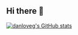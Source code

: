 ## Hi there 👋

[![danloveg's GitHub stats](https://github-readme-stats.vercel.app/api?username=danloveg&hide=rank)](https://github.com/anuraghazra/github-readme-stats)

<!--
**danloveg/danloveg** is a ✨ _special_ ✨ repository because its `README.md` (this file) appears on your GitHub profile.

Here are some ideas to get you started:

- 🔭 I’m currently working on ...
- 🌱 I’m currently learning ...
- 👯 I’m looking to collaborate on ...
- 🤔 I’m looking for help with ...
- 💬 Ask me about ...
- 📫 How to reach me: ...
- 😄 Pronouns: ...
- ⚡ Fun fact: ...
-->
